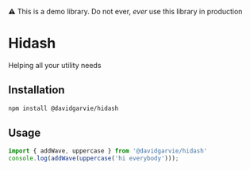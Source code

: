 :warning: This is a demo library. Do not ever, _ever_ use this library in production

# Hidash

Helping all your utility needs

## Installation

```sh
npm install @davidgarvie/hidash
```

## Usage

```js
import { addWave, uppercase } from '@davidgarvie/hidash'
console.log(addWave(uppercase('hi everybody')));
```
